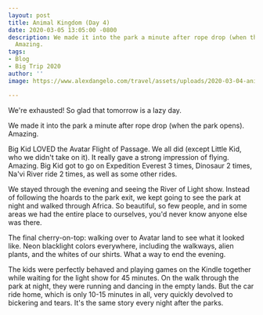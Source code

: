 ```yaml
---
layout: post
title: Animal Kingdom (Day 4)
date: 2020-03-05 13:05:00 -0800
description: We made it into the park a minute after rope drop (when the park opens).
  Amazing.
tags:
- Blog
- Big Trip 2020
author: ''
image: https://www.alexdangelo.com/travel/assets/uploads/2020-03-04-animal-kingdom-river-of-lights.jpg

---
```

We're exhausted! So glad that tomorrow is a lazy day.

We made it into the park a minute after rope drop (when the park opens). Amazing.

Big Kid LOVED the Avatar Flight of Passage. We all did (except Little Kid, who we didn't take on it). It really gave a strong impression of flying. Amazing. Big Kid got to go on Expedition Everest 3 times, Dinosaur 2 times, Na'vi River ride 2 times, as well as some other rides.

We stayed through the evening and seeing the River of Light show. Instead of following the hoards to the park exit, we kept going to see the park at night and walked through Africa. So beautiful, so few people, and in some areas we had the entire place to ourselves, you'd never know anyone else was there.

The final cherry-on-top: walking over to Avatar land to see what it looked like. Neon blacklight colors everywhere, including the walkways, alien plants, and the whites of our shirts. What a way to end the evening.

The kids were perfectly behaved and playing games on the Kindle together while waiting for the light show for 45 minutes. On the walk through the park at night, they were running and dancing in the empty lands. But the car ride home, which is only 10-15 minutes in all, very quickly devolved to bickering and tears. It's the same story every night after the parks.